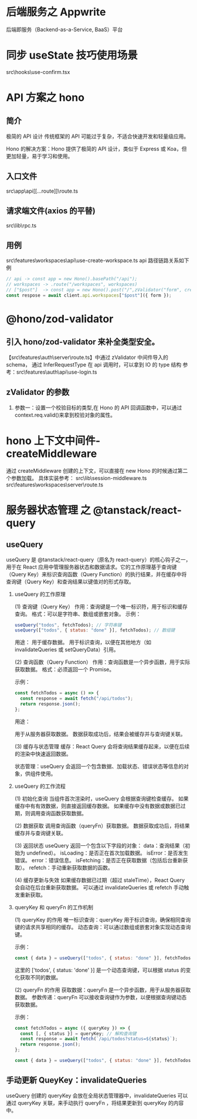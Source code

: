 # 后端服务之 Appwrite

后端即服务（Backend-as-a-Service, BaaS）平台

# 同步 useState 技巧使用场景

src\hooks\use-confirm.tsx

# API 方案之 hono

## 简介

极简的 API 设计
传统框架的 API 可能过于复杂，不适合快速开发和轻量级应用。

Hono 的解决方案：Hono 提供了极简的 API 设计，类似于 Express 或 Koa，但更加轻量，易于学习和使用。

## 入口文件

src\app\api\[[...route]]\route.ts

## 请求端文件(axios 的平替)

src\lib\rpc.ts

## 用例

src\features\workspaces\api\use-create-workspace.ts
api 路径链路关系如下例

```ts
// api -> const app = new Hono().basePath("/api");
// workspaces -> .route("/workspaces", workspaces)
// ["$post"]  -> const app = new Hono().post("/",zValidator("form", createWorkspaceSchema),...
const respose = await client.api.workspaces["$post"]({ form });
```

# @hono/zod-validator

## 引入 hono/zod-validator 来补全类型安全。

【src\features\auth\server\route.ts】中通过 zValidator 中间件导入的 schema，
通过 InferRequestType 在 api 调用时，可以拿到 IO 的 type 结构
参考：src\features\auth\api\use-login.ts

## zValidator 的参数

1. 参数一：设置一个校验目标的类型<ValidationTargets>,在 Hono 的 API 回调函数中，可以通过 context.req.valid(<ValidationTargets>)来拿到校验对象的属性。

# hono 上下文中间件-createMiddleware

通过 createMiddleware 创建的上下文，可以直接在 new Hono 的时候通过第二个参数加载。
具体实装参考：
src\lib\session-middleware.ts
src\features\workspaces\server\route.ts

# 服务器状态管理 之 @tanstack/react-query

## useQuery

useQuery 是 @tanstack/react-query（原名为 react-query）的核心钩子之一，用于在 React 应用中管理服务器状态和数据请求。它的工作原理基于查询键（Query Key）来标识查询函数（Query Function）的执行结果，并在缓存中将查询键（Query Key）和查询结果以键值对的形式存取。

1. useQuery 的工作原理

   (1) 查询键（Query Key）
   作用：查询键是一个唯一标识符，用于标识和缓存查询。
   格式：可以是字符串、数组或嵌套对象。
   示例：

   ```js
   useQuery("todos", fetchTodos); // 字符串键
   useQuery(["todos", { status: "done" }], fetchTodos); // 数组键
   ```

   用途：
   用于缓存数据。
   用于标识查询，以便在其他地方（如 invalidateQueries 或 setQueryData）引用。

   (2) 查询函数（Query Function）
   作用：查询函数是一个异步函数，用于实际获取数据。
   格式：必须返回一个 Promise。

   示例：

   ```js
   const fetchTodos = async () => {
     const response = await fetch("/api/todos");
     return response.json();
   };
   ```

   用途：

   用于从服务器获取数据。
   数据获取成功后，结果会被缓存并与查询键关联。

   (3) 缓存与状态管理
   缓存：React Query 会将查询结果缓存起来，以便在后续的渲染中快速返回数据。

   状态管理：useQuery 会返回一个包含数据、加载状态、错误状态等信息的对象，供组件使用。

2. useQuery 的工作流程

   (1) 初始化查询
   当组件首次渲染时，useQuery 会根据查询键检查缓存。
   如果缓存中有有效数据，则直接返回缓存数据。
   如果缓存中没有数据或数据已过期，则调用查询函数获取数据。

   (2) 数据获取
   调用查询函数（queryFn）获取数据。
   数据获取成功后，将结果缓存并与查询键关联。

   (3) 返回状态
   useQuery 返回一个包含以下字段的对象：
   data：查询结果（初始为 undefined）。
   isLoading：是否正在首次加载数据。
   isError：是否发生错误。
   error：错误信息。
   isFetching：是否正在获取数据（包括后台重新获取）。
   refetch：手动重新获取数据的函数。

   (4) 缓存更新与失效
   如果缓存数据已过期（超过 staleTime），React Query 会自动在后台重新获取数据。
   可以通过 invalidateQueries 或 refetch 手动触发重新获取。

3. queryKey 和 queryFn 的工作机制

   (1) queryKey 的作用
   唯一标识查询：queryKey 用于标识查询，确保相同查询键的请求共享相同的缓存。
   动态查询：可以通过数组或嵌套对象实现动态查询键。

   示例：

   ```js
   const { data } = useQuery(["todos", { status: "done" }], fetchTodos);
   ```

   这里的 ['todos', { status: 'done' }] 是一个动态查询键，可以根据 status 的变化获取不同的数据。

   (2) queryFn 的作用
   获取数据：queryFn 是一个异步函数，用于从服务器获取数据。
   参数传递：queryFn 可以接收查询键作为参数，以便根据查询键动态获取数据。

   示例：

   ```js
   const fetchTodos = async ({ queryKey }) => {
     const [, { status }] = queryKey; // 解构查询键
     const response = await fetch(`/api/todos?status=${status}`);
     return response.json();
   };

   const { data } = useQuery(["todos", { status: "done" }], fetchTodos);
   ```

## 手动更新 QueyKey：invalidateQueries

useQuery 创建的 queryKey 会放在全局状态管理器中，invalidateQueries 可以通过 queryKey 关联，来手动执行 queryFn ，将结果更新到 queryKey 的内容中。
